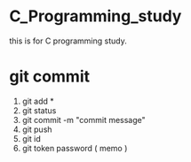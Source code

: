 # C_Programming_study
this is for C programming study.

# git commit
1) git add *
2) git status
3) git commit -m "commit message"
4) git push
5) git id
6) git token password ( memo )

